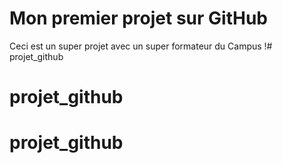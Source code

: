 # Mon premier projet sur GitHub
Ceci est un super projet avec un super formateur du Campus !# projet_github
# projet_github
# projet_github
